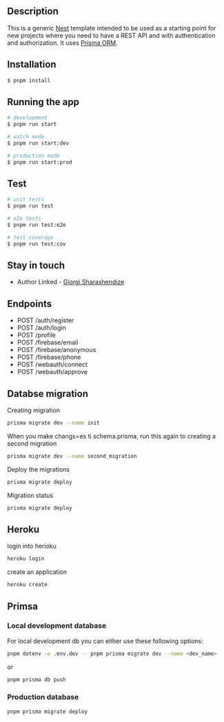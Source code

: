 ## Description

This is a generic [Nest](https://github.com/nestjs/nest) template intended to be used as a starting point for new projects where you need
to have a REST API and with authentication and authorization. It uses [Prisma ORM](https://www.prisma.io/).

## Installation

```bash
$ pnpm install
```

## Running the app

```bash
# development
$ pnpm run start

# watch mode
$ pnpm run start:dev

# production mode
$ pnpm run start:prod
```

## Test

```bash
# unit tests
$ pnpm run test

# e2e tests
$ pnpm run test:e2e

# test coverage
$ pnpm run test:cov
```

## Stay in touch
- Author Linked - [Giorgi Sharashendize](https://www.linkedin.com/in/giorgi-sharashenidze-3bb9311a0/)

## Endpoints
- POST /auth/register 
- POST /auth/login
- POST /profile
- POST /firebase/email
- POST /firebase/anonymous
- POST /firebase/phone
- POST /webauth/connect
- POST /webauth/approve

## Databse migration
Creating migration
```bash
prisma migrate dev --name init
```

When you make changs=es ti schema.prisma, run this again to creating a second migration
```bash
prisma migrate dev --name second_migration
```

Deploy the migrations
```bash
prisma migrate deploy
```

Migration status
```bash
prisma migrate deploy
```

## Heroku
login into herioku
```bash
heroku login
```

create an application
```bash
heroku create
```
 
## Primsa

### Local development database
For local development db you can either use these following options:
```bash
pnpm dotenv -e .env.dev -- pnpm prisma migrate dev --name <dev_name>
```
or
```bash
pnpm prisma db push
```

### Production database
```bash
pnpm prisma migrate deploy
```